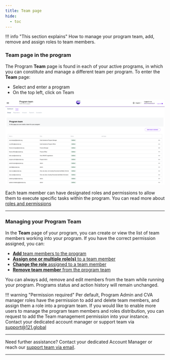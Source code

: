 ```yaml
---
title: Team page
hide:
  - toc
---
```


!!! info "This section explains"
    How to manage your program team, add, remove and assign roles to team members.

### Team page in the program

The Program **Team** page is found in each of your active programs, in which you can constitute and manage a different team per program. To enter the **Team** page:

- Select and enter a program
- On the top left, click on Team

![Team Page](https://raw.githubusercontent.com/global-121/121-platform/main/e2e/tests/__screenshots__/UserManualScreenshots/userManualScreenshots.spec.ts/ProgramTeam.png)

Each team member can have designated roles and permissions to allow them to execute specific tasks within the program. You can read more about [roles and permissions](../users/description-roles.md)

___

### Managing your Program Team

In the **Team** page of your program, you can create or view the list of team members working into your program. If you have the correct permission assigned, you can:

- [**Add** team members to the program](../team/add-team-members.md)
- [**Assign one or multiple role(s)** to a team member](../team/change-team-roles-program.md)
- [**Change the role** assigned to a team member](../team/change-team-roles-program.md)
- [**Remove team member** from the program team](../team/remove-team-members-program.md)

You can always add, remove and edit members from the team while running your program. Programs status and action history will remain unchanged.

!!! warning "Permission required"
    Per default, Program Admin and CVA manager roles have the permission to add and delete team members, and assign them a role into a program team. If you would like to enable more users to manage the program team members and roles distribution, you can request to add the Team management permission into your instance. Contact your dedicated account manager or support team via <support@121.global>

___
Need further assistance? Contact your dedicated Account Manager or reach our [support team via email](mailto:support@121.global).
___
